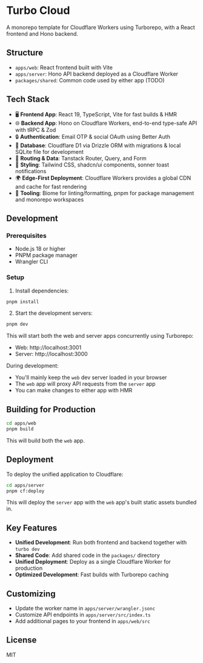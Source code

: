 # Turbo Cloud

A monorepo template for Cloudflare Workers using Turborepo, with a React frontend and Hono backend.

## Structure

- `apps/web`: React frontend built with Vite
- `apps/server`: Hono API backend deployed as a Cloudflare Worker
- `packages/shared`: Common code used by either app (TODO)

## Tech Stack

- 🖥️ **Frontend App**: React 19, TypeScript, Vite for fast builds & HMR
- 🌐 **Backend App**: Hono on Cloudflare Workers, end-to-end type-safe API with tRPC & Zod
- 🔒 **Authentication**: Email OTP & social OAuth using Better Auth
- 💾 **Database**: Cloudflare D1 via Drizzle ORM with migrations & local SQLite file for development
- 🔄 **Routing & Data**: Tanstack Router, Query, and Form
- 🎨 **Styling**: Tailwind CSS, shadcn/ui components, sonner toast notifications
- 🌍 **Edge-First Deployment**: Cloudflare Workers provides a global CDN and cache for fast rendering
- 🧰 **Tooling**: Biome for linting/formatting, pnpm for package management and monorepo workspaces

## Development

### Prerequisites

- Node.js 18 or higher
- PNPM package manager
- Wrangler CLI

### Setup

1. Install dependencies:

```bash
pnpm install
```

2. Start the development servers:

```bash
pnpm dev
```

This will start both the web and server apps concurrently using Turborepo:
- Web: http://localhost:3001
- Server: http://localhost:3000

During development:
- You'll mainly keep the `web` dev server loaded in your browser
- The `web` app will proxy API requests from the `server` app
- You can make changes to either app with HMR

## Building for Production

```bash
cd apps/web
pnpm build
```

This will build both the `web` app.

## Deployment

To deploy the unified application to Cloudflare:

```bash
cd apps/server
pnpm cf:deploy
```

This will deploy the `server` app with the `web` app's built static assets bundled in.

## Key Features

- **Unified Development**: Run both frontend and backend together with `turbo dev`
- **Shared Code**: Add shared code in the `packages/` directory
- **Unified Deployment**: Deploy as a single Cloudflare Worker for production
- **Optimized Development**: Fast builds with Turborepo caching

## Customizing

- Update the worker name in `apps/server/wrangler.jsonc`
- Customize API endpoints in `apps/server/src/index.ts`
- Add additional pages to your frontend in `apps/web/src`

## License

MIT